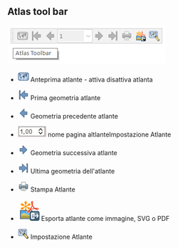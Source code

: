 ## Atlas tool bar

![naviga](img/barre_strumenti\atlas_toolbar1.png)

* ![alt](img/icon/mIconAtlas.png) Anteprima atlante - attiva disattiva atlanta

* ![alt](img/icon/mActionAtlasFirst.png) Prima geometria atlante

* ![alt](img/icon/mActionAtlasPrev.png) Geometria precedente atlante

* ![alt](img/icon/selectnumber.png)  nome pagina altlanteImpostazione Atlante

* ![alt](img/icon/mActionAtlasNext.png) Geometria successiva atlante

* ![alt](img/icon/mActionAtlaslast.png) Ultima geometria dell'atlante

* ![alt](img/icon/mActionFilePrint.png)  Stampa Atlante

* ![alt](img/icon/mActionExport.svg)  Esporta atlante come immagine, SVG o PDF

* ![alt](img/icon/mActionAtlasSettings.png)  Impostazione Atlante
